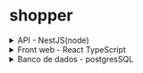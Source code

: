 # shopper

<details>
<summary>API - NestJS(node)</summary>

## API - NestJS(node)
- https://shopper-0tsi.onrender.com/api

| Metodo |  Rota | Descricao |
|---|---|---|
| POST | user/create-driver | cadastrar motorista no banco |
| POST | user/create-passenger | cadastrar passageiro no banco |
| POST | user/create-vehicle | cadastrar veículo no banco |
| GET | user/driver | listar motoristas |
| GET | user/passenger | listar passageiros |
| GET | user/vehicle | listar veículos |
| POST | ride/estimate | calcula o trajeto e mostra o motorista |
| PATCH | ride/confirm | salva a viagem no banco |
| PATCH | {driver_id}/ride/{customer_id} | busca historico de viagens |

- Integrado aos serviços do google: Directions API, Routes API
- Prisma como ORM (gerenciador de banco)
- Testes unitários.
- Exceptions personalizados
- Documentação Swagger

```
#CRIAÇÃO DA API
- npm i -g @nestjs/cli
- nest new api
- cd api
- npm i --save-dev jest ts-jest @nestjs/testing @types/jest prisma
- npm i @nestjs/common class-validator class-transformer http-status-codes @nestjs/swagger swagger-ui-express @prisma/client @googlemaps/google-maps-services-js dotenv cors
- npx prisma init

#SETTINGS
- npx prisma migrate dev --name init
- npx prisma studio
- npm run test
- npm run test -- <nome-do-teste>
- npm run test -- --coverage
```

</details>

<details>
<summary>Front web - React TypeScript</summary>

## Front web - React TypeScript
- https://shopper-ashy-three.vercel.app/
- Integrado aos serviços do google: Directions API, Maps API

</details>


<details>
<summary>Banco de dados - postgresSQL</summary>

## Banco de dados - postgresSQL

```mermaid
erDiagram
    MOTORISTA {
        Int id
        String nome
        String descricao
        Int quilometragem_minima_aceita
        Float custo_por_km
        String descricao_avaliacao
        Float nota_avaliacao
        DateTime data_nascimento
        Int id_veiculo
    }
    PASSAGEIRO {
        String id
        String nome
        String descricao
        DateTime data_nascimento
    }
    VEICULO {
        Int id
        String tipo_veiculo
        String cor_veiculo
        String nome
        String marca
        DateTime ano
        String placa
        String estado_atual_veiculo
    }
    HISTORICOVIAGENS {
        Int id
        Int id_motorista
        String id_passageiro
        String nome_motorista
        String duracao
        Float distancia
        String origem
        String destino
        DateTime data_inicio
        Json rota_google_api
        Float valor
        String status_viagem
    }

    MOTORISTA ||--|| VEICULO : "Possui"
    MOTORISTA ||--o{ HISTORICOVIAGENS : "Registra"
    PASSAGEIRO ||--o{ HISTORICOVIAGENS : "Participa"
```
- banco postgres SQL

</details>
